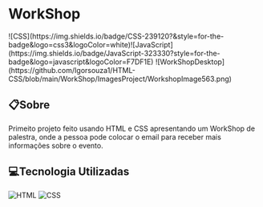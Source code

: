 # WorkShop
<div style="text-alignt: center;">
 <img href=https://img.shields.io/badge/HTML-239120?style=for-the-badge&logo=html5&logoColor=white />![CSS](https://img.shields.io/badge/CSS-239120?&style=for-the-badge&logo=css3&logoColor=white)![JavaScript](https://img.shields.io/badge/JavaScript-323330?style=for-the-badge&logo=javascript&logoColor=F7DF1E)
![WorkShopDesktop](https://github.com/Igorsouza1/HTML-CSS/blob/main/WorkShop/ImagesProject/WorkshopImage563.png)
 
</div>

## 📋Sobre
 Primeito projeto feito usando HTML e CSS apresentando um WorkShop de palestra, onde a pessoa pode colocar o email para receber mais informações sobre o evento.

## 💻Tecnologia Utilizadas
 ![HTML](https://img.shields.io/badge/HTML-239120?style=for-the-badge&logo=html5&logoColor=white)
 ![CSS](https://img.shields.io/badge/CSS-239120?&style=for-the-badge&logo=css3&logoColor=white)
